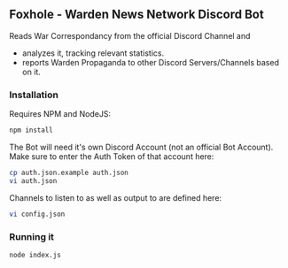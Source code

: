 ## Foxhole - Warden News Network Discord Bot

Reads War Correspondancy from the official Discord Channel and 
* analyzes it, tracking relevant statistics.
* reports Warden Propaganda to other Discord Servers/Channels based on it.

### Installation

Requires NPM and NodeJS:

```bash
npm install
```

The Bot will need it's own Discord Account (not an official Bot Account). Make sure to enter the Auth Token of that account here:
```bash
cp auth.json.example auth.json
vi auth.json
```

Channels to listen to as well as output to are defined here:
```bash
vi config.json
```

### Running it
```bash
node index.js
```